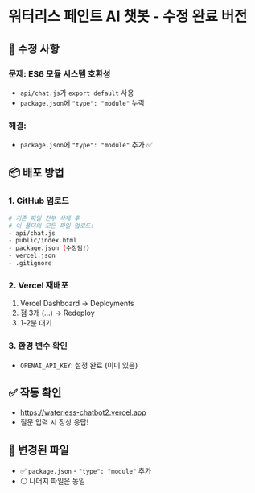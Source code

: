 # 워터리스 페인트 AI 챗봇 - 수정 완료 버전

## 🔧 수정 사항

### **문제**: ES6 모듈 시스템 호환성
- `api/chat.js`가 `export default` 사용
- `package.json`에 `"type": "module"` 누락

### **해결**: 
- `package.json`에 `"type": "module"` 추가 ✅

## 📦 배포 방법

### 1. GitHub 업로드
```bash
# 기존 파일 전부 삭제 후
# 이 폴더의 모든 파일 업로드:
- api/chat.js
- public/index.html
- package.json (수정됨!)
- vercel.json
- .gitignore
```

### 2. Vercel 재배포
1. Vercel Dashboard → Deployments
2. 점 3개 (...) → Redeploy
3. 1-2분 대기

### 3. 환경 변수 확인
- `OPENAI_API_KEY`: 설정 완료 (이미 있음)

## ✅ 작동 확인
- https://waterless-chatbot2.vercel.app
- 질문 입력 시 정상 응답!

## 🎯 변경된 파일
- ✅ `package.json` - `"type": "module"` 추가
- ⚪ 나머지 파일은 동일
